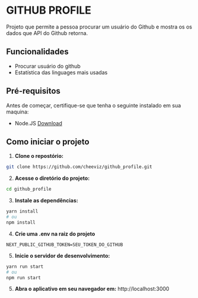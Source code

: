 # GITHUB PROFILE

Projeto que permite a pessoa procurar um usuário do Github e mostra os os dados que API do Github retorna.

## Funcionalidades

- Procurar usuário do github
- Estatística das linguages mais usadas

## Pré-requisitos

Antes de começar, certifique-se que tenha o seguinte instalado em sua maquina:

- Node.JS [Download](http://nodejs.org)

## Como iniciar o projeto

1. **Clone o repostório:**

```bash
git clone https://github.com/cheeviz/github_profile.git
```

2. **Acesse o diretório do projeto:**

```bash
cd github_profile
```

3. **Instale as dependências:**

```bash
yarn install
# ou
npm install
```

4. **Crie uma .env na raiz do projeto**
```env
NEXT_PUBLIC_GITHUB_TOKEN=SEU_TOKEN_DO_GITHUB
```

5. **Inicie o servidor de desenvolvimento:**

```bash
yarn run start
# ou
npm run start
```

5. **Abra o aplicativo em seu navegador em:** http://localhost:3000
